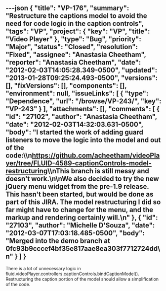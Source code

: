 ---json
{
  "title": "VP-176",
  "summary": "Restructure the captions model to avoid the need for code logic in the caption controls",
  "tags": "VP",
  "project": {
    "key": "VP",
    "title": "Video Player"
  },
  "type": "Bug",
  "priority": "Major",
  "status": "Closed",
  "resolution": "Fixed",
  "assignee": "Anastasia Cheetham",
  "reporter": "Anastasia Cheetham",
  "date": "2012-02-03T14:05:28.349-0500",
  "updated": "2013-01-28T09:25:24.493-0500",
  "versions": [],
  "fixVersions": [],
  "components": [],
  "environment": null,
  "issueLinks": [
    {
      "type": "Dependence",
      "url": "/browse/VP-243/",
      "key": "VP-243"
    }
  ],
  "attachments": [],
  "comments": [
    {
      "id": "27102",
      "author": "Anastasia Cheetham",
      "date": "2012-02-03T14:32:03.631-0500",
      "body": "I started the work of adding guard listeners to move the logic into the model and out of the code:\\\n<https://github.com/acheetham/videoPlayer/tree/FLUID-4589-captionControls-model-restructuring>\\\nThis branch is still messy and doesn't work.\n\nWe also decided to try the new jQuery menu widget from the pre-1.9 release. This hasn't been started, but would be done as part of this JIRA. The model restructuring I did so far might have to change for the menu, and the markup and rendering certainly will.\n"
    },
    {
      "id": "27103",
      "author": "Michelle D'Souza",
      "date": "2012-03-07T17:03:18.485-0500",
      "body": "Merged into the demo branch at 0fc93b9cccef4bf35e817aae8ea303f7712724dd\n"
    }
  ]
}
---
There is a lot of unnecessary logic in fluid.videoPlayer.controllers.captionControls.bindCaptionModel(). Restructuring the caption portion of the model should allow a simplification of the code.

        